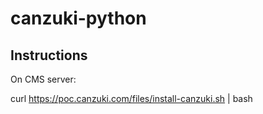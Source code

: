 # canzuki-python

## Instructions

On CMS server:

curl https://poc.canzuki.com/files/install-canzuki.sh | bash

